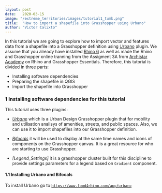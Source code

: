 ```yaml
---
layout: post
date:   2020-03-15
image: "/extreme_territories/images/tutorial1_tumb.png"
title:  "How to import a shapefile into Grasshopper using Urbano"
author: "Victor Calixto"
---
```


In this tutorial we are going to explore how to import vector and features data from a shapefile into a Grasshopper definition using [Urbano](https://www.food4rhino.com/app/urbano) plugin. We assume that you already have installed [Rhino 6](https://www.rhino3d.com/download) as well as made the Rhino and Grasshopper online tranning from the Assigment 3A from [Archistar Academy](https://academy.archistar.ai/) on Rhino and Grasshopper Essentials.
Therefore, this tutorial is divided in three parts:

+ Installing software dependencies 
+ Preparing the shapefile in QGIS
+ Import the shapefile into Grasshopper

### 1 Installing software dependencies for this tutorial

This tutorial uses three plugins:

* *[Urbano](https://www.food4rhino.com/app/urbano)* which is a Urban Design Grasshopper plugin that for mobility and utilisation analisys of amenities, streets, and public spaces. Also, we can use it to import shapefiles into our Grasshopper definition.

* *[Bifocals](https://www.food4rhino.com/app/bifocals)* it will be used to display at the same time names and icons of components on the Grasshopper canvas. It is a great resource for who are starting to use Grasshopper.

* *[Legend_Settings]* it is a grasshopper cluster built for this discipline to provide settings parameters for a legend based on `Gradient` component.

#### 1.1 Installing Urbano and Bifocals

To install Urbano go to [`https://www.food4rhino.com/app/urbano`](https://www.food4rhino.com/app/urbano)


